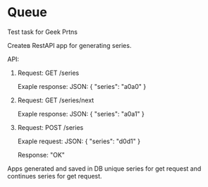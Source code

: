 # Queue
Test task for Geek Prtns

Createв RestAPI app for generating series.

API:

1) Request: GET /series 

   Exaple response: JSON: {
                          "series": "a0a0"
                        }
                        
2) Request: GET /series/next 

    Exaple response: JSON: {
                          "series": "a0a1"
                        } 
                        
                        
3)  Request: POST /series

    Exaple request: JSON: {
                          "series": "d0d1"
                          }

    Response: "OK"

Apps generated and saved in DB unique series for get request and continues series for get request.   
  
